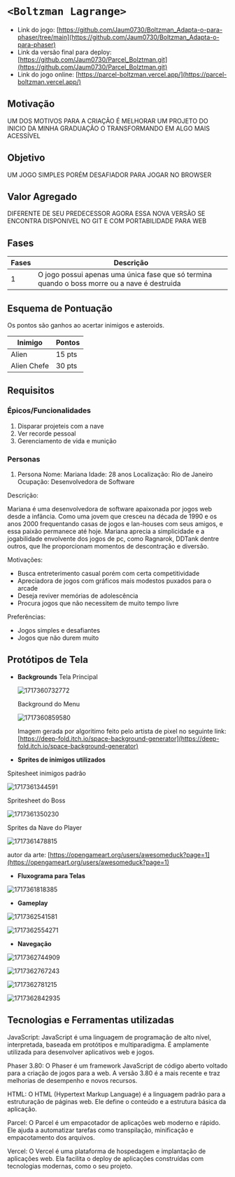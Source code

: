 # `<Boltzman Lagrange>`

* Link do jogo: [https://github.com/Jaum0730/Boltzman_Adapta-o-para-phaser/tree/main](https://github.com/Jaum0730/Boltzman_Adapta-o-para-phaser)
* Link da versão final para deploy: [https://github.com/Jaum0730/Parcel_Bolztman.git](https://github.com/Jaum0730/Parcel_Bolztman.git)
* Link do jogo online: [https://parcel-boltzman.vercel.app/](https://parcel-boltzman.vercel.app/)

## Motivação

UM DOS MOTIVOS PARA A CRIAÇÃO É MELHORAR UM PROJETO DO INICIO DA MINHA GRADUAÇÃO O TRANSFORMANDO EM ALGO MAIS ACESSÍVEL

## Objetivo

UM JOGO SIMPLES PORÉM DESAFIADOR PARA JOGAR NO BROWSER

## Valor Agregado

DIFERENTE DE SEU PREDECESSOR AGORA ESSA NOVA VERSÃO SE ENCONTRA DISPONIVEL NO GIT E COM PORTABILIDADE PARA WEB

## Fases

| Fases | Descrição                                                                                     |
| ----- | ----------------------------------------------------------------------------------------------- |
| 1     | O jogo possui apenas uma única fase que só termina quando o boss morre ou a nave é destruida |

## Esquema de Pontuação

Os pontos são ganhos ao acertar inimigos e asteroids.

| Inimigo     | Pontos |
| ----------- | ------ |
| Alien       | 15 pts |
| Alien Chefe | 30 pts |

## Requisitos

### Épicos/Funcionalidades

1. Disparar projeteis com a nave
2. Ver recorde pessoal
3. Gerenciamento de vida e munição

### Personas

1. Persona 
   Nome: Mariana
   Idade: 28 anos
   Localização: Rio de Janeiro
   Ocupação: Desenvolvedora de Software

Descrição:

Mariana é uma desenvolvedora de software apaixonada por jogos web desde a infância. Como uma jovem que cresceu na década de 1990 e os anos 2000 frequentando casas de jogos e lan-houses com seus amigos, e essa paixão permanece até hoje. Mariana aprecia a simplicidade e a jogabilidade envolvente dos jogos de pc, como Ragnarok,  DDTank dentre outros, que lhe proporcionam momentos de descontração e diversão.

Motivações:

* Busca entreterimento casual porém com certa competitividade
* Apreciadora de jogos com gráficos mais modestos puxados para o arcade
* Deseja reviver memórias de adolescência
* Procura jogos que não necessitem de muito tempo livre

Preferências:

* Jogos simples e desafiantes
* Jogos que não durem muito

## Protótipos de Tela

* **Backgrounds**
  Tela Principal

  ![1717360732772](image/RequisitosVD/1717360732772.png)

  Background do Menu

  ![1717360859580](image/RequisitosVD/1717360859580.png)

    Imagem gerada por algoritimo feito pelo artista de pixel no seguinte link:[https://deep-fold.itch.io/space-background-generator](https://deep-fold.itch.io/space-background-generator)

* **Sprites de inimigos utilizados**

Spitesheet inimigos padrão

![1717361344591](image/RequisitosVD/1717361344591.png)

Spritesheet do Boss

![1717361350230](image/RequisitosVD/1717361350230.png)

Sprites da Nave do Player

![1717361478815](image/RequisitosVD/1717361478815.png)

autor da arte: [https://opengameart.org/users/awesomeduck?page=1](https://opengameart.org/users/awesomeduck?page=1)

* **Fluxograma para Telas**

![1717361818385](image/RequisitosVD/1717361818385.png)


* **Gameplay**

![1717362541581](image/RequisitosVD/1717362541581.png)

![1717362554271](image/RequisitosVD/1717362554271.png)

* **Navegação**

![1717362744909](image/RequisitosVD/1717362744909.png)

![1717362767243](image/RequisitosVD/1717362767243.png)

![1717362781215](image/RequisitosVD/1717362781215.png)

![1717362842935](image/RequisitosVD/1717362842935.png)



## Tecnologias e Ferramentas utilizadas

JavaScript: JavaScript é uma linguagem de programação de alto nível, interpretada, baseada em protótipos e multiparadigma. É amplamente utilizada para desenvolver aplicativos web e jogos.

Phaser 3.80: O Phaser é um framework JavaScript de código aberto voltado para a criação de jogos para a web. A versão 3.80 é a mais recente e traz melhorias de desempenho e novos recursos.

HTML: O HTML (Hypertext Markup Language) é a linguagem padrão para a estruturação de páginas web. Ele define o conteúdo e a estrutura básica da aplicação.

Parcel: O Parcel é um empacotador de aplicações web moderno e rápido. Ele ajuda a automatizar tarefas como transpilação, minificação e empacotamento dos arquivos.

Vercel: O Vercel é uma plataforma de hospedagem e implantação de aplicações web. Ela facilita o deploy de aplicações construídas com tecnologias modernas, como o seu projeto.
